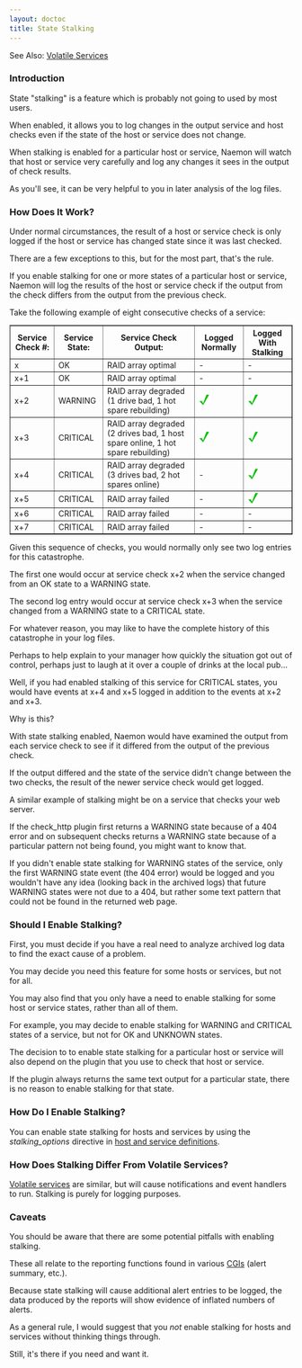```yaml
---
layout: doctoc
title: State Stalking
---
```


<span class="glyphicon glyphicon-arrow-right"></span> See Also: <a href="volatileservices.html">Volatile Services</a>



### Introduction

State "stalking" is a feature which is probably not going to used by most users.

When enabled, it allows you to log changes in the output service and host checks
even if the state of the host or service does not change.

When stalking is enabled for a particular host or service, Naemon will watch that
host or service very carefully and log any changes it sees in the output of check results.

As you'll see, it can be very helpful to you in later analysis of the log files.



### How Does It Work?

Under normal circumstances, the result of a host or service check is only logged
if the host or service has changed state since it was last checked.

There are a few exceptions to this, but for the most part, that's the rule.

If you enable stalking for one or more states of a particular host or service,
Naemon will log the results of the host or service check if the output from the
check differs from the output from the previous check.

Take the following example of eight consecutive checks of a service:

<table border="1">
<tr><th>Service Check #:</th><th>Service State:</th><th>Service Check Output:</th><th>Logged Normally</th><th>Logged With Stalking</th></tr>
<tr><td>x</td><td>OK</td><td>RAID array optimal</td><td>-</td><td>-</td></tr>
<tr><td>x+1</td><td>OK</td><td>RAID array optimal</td><td>-</td><td>-</td></tr>
<tr><td>x+2</td><td>WARNING</td><td>RAID array degraded (1 drive bad, 1 hot spare rebuilding)</td><td><img src="images/checkmark.png" alt="Yes"></td><td><img src="images/checkmark.png" alt="Yes"></td></tr>
<tr><td>x+3</td><td>CRITICAL</td><td>RAID array degraded (2 drives bad, 1 host spare online, 1 hot spare rebuilding)</td><td><img src="images/checkmark.png" alt="Yes"></td><td><img src="images/checkmark.png" alt="Yes"></td></tr>
<tr><td>x+4</td><td>CRITICAL</td><td>RAID array degraded (3 drives bad, 2 hot spares online)</td><td>-</td><td><img src="images/checkmark.png" alt="Yes"></td></tr>
<tr><td>x+5</td><td>CRITICAL</td><td>RAID array failed</td><td>-</td><td><img src="images/checkmark.png" alt="Yes"></td></tr>
<tr><td>x+6</td><td>CRITICAL</td><td>RAID array failed</td><td>-</td><td>-</td></tr>
<tr><td>x+7</td><td>CRITICAL</td><td>RAID array failed</td><td>-</td><td>-</td></tr>
</table>

Given this sequence of checks, you would normally only see two log entries for
this catastrophe.

The first one would occur at service check x+2 when the service changed from an OK
state to a WARNING state.

The second log entry would occur at service check x+3 when the service changed from a WARNING state to a CRITICAL state.

For whatever reason, you may like to have the complete history of this catastrophe
in your log files.

Perhaps to help explain to your manager how quickly the situation got out of control,
perhaps just to laugh at it over a couple of drinks at the local pub...

Well, if you had enabled stalking of this service for CRITICAL states, you would
have events at x+4 and x+5 logged in addition to the events at x+2 and x+3.

Why is this?

With state stalking enabled, Naemon would have examined the output from each
service check to see if it differed from the output of the previous check.

If the output differed and the state of the service didn't change between
the two checks, the result of the newer service check would get logged.

A similar example of stalking might be on a service that checks your web server.

If the check_http plugin first returns a WARNING state because of a 404 error
and on subsequent checks returns a WARNING state because of a particular
pattern not being found, you might want to know that.

If you didn't enable state stalking for WARNING states of the service, only
the first WARNING state event (the 404 error) would be logged and you wouldn't
have any idea (looking back in the archived logs) that future WARNING states were
not due to a 404, but rather some text pattern that could not be found in the
returned web page.



### Should I Enable Stalking?

First, you must decide if you have a real need to analyze archived log data to
find the exact cause of a problem.

You may decide you need this feature for some hosts or services, but not for all.

You may also find that you only have a need to enable stalking for some host or
service states, rather than all of them.

For example, you may decide to enable stalking for WARNING and CRITICAL states
of a service, but not for OK and UNKNOWN states.

The decision to to enable state stalking for a particular host or service will
also depend on the plugin that you use to check that host or service.

If the plugin always returns the same text output for a particular state, there
is no reason to enable stalking for that state.



### How Do I Enable Stalking?

You can enable state stalking for hosts and services by using the <i>stalking_options</i>
directive in <a href="configobject.html">host and service definitions</a>.



### How Does Stalking Differ From Volatile Services?

<a href="volatileservices.html">Volatile services</a> are similar, but will cause
notifications and event handlers to run. Stalking is purely for logging purposes.



### Caveats

You should be aware that there are some potential pitfalls with enabling stalking.

These all relate to the reporting functions found in various <a href="cgis.html">CGIs</a> (alert summary, etc.).

Because state stalking will cause additional alert entries to be logged, the data produced
by the reports will show evidence of inflated numbers of alerts.

As a general rule, I would suggest that you <i>not</i> enable stalking for hosts
and services without thinking things through.

Still, it's there if you need and want it.
